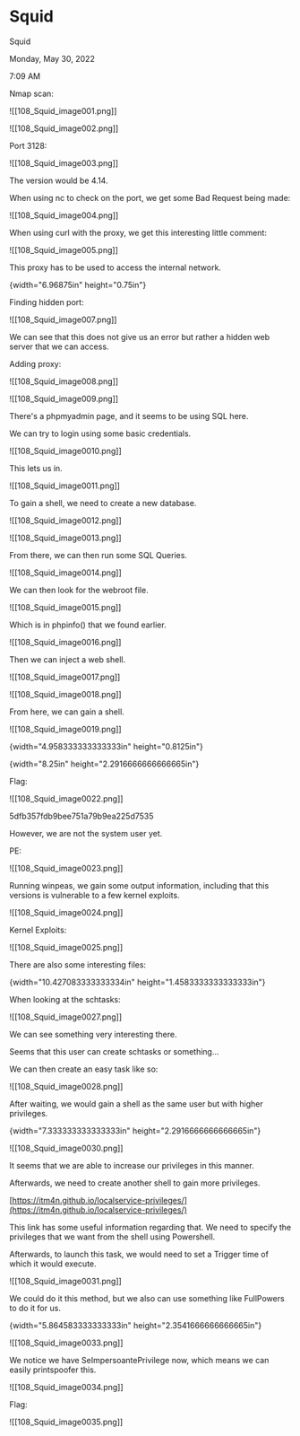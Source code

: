 # Squid

Squid

Monday, May 30, 2022

7:09 AM

Nmap scan:

!\[\[108\_Squid\_image001.png]]

&#x20;

!\[\[108\_Squid\_image002.png]]

&#x20;

Port 3128:

!\[\[108\_Squid\_image003.png]]

&#x20;

The version would be 4.14.

When using nc to check on the port, we get some Bad Request being made:

!\[\[108\_Squid\_image004.png]]

&#x20;

When using curl with the proxy, we get this interesting little comment:

!\[\[108\_Squid\_image005.png]]

&#x20;

This proxy has to be used to access the internal network.

{width="6.96875in" height="0.75in"}

&#x20;

Finding hidden port:

!\[\[108\_Squid\_image007.png]]

&#x20;

We can see that this does not give us an error but rather a hidden web server that we can access.

&#x20;

Adding proxy:

!\[\[108\_Squid\_image008.png]]

&#x20;

!\[\[108\_Squid\_image009.png]]

&#x20;

There's a phpmyadmin page, and it seems to be using SQL here.

We can try to login using some basic credentials.

!\[\[108\_Squid\_image0010.png]]

&#x20;

This lets us in.

!\[\[108\_Squid\_image0011.png]]

&#x20;

To gain a shell, we need to create a new database.

&#x20;

!\[\[108\_Squid\_image0012.png]]

&#x20;

!\[\[108\_Squid\_image0013.png]]

&#x20;

From there, we can then run some SQL Queries.

!\[\[108\_Squid\_image0014.png]]

&#x20;

We can then look for the webroot file.

!\[\[108\_Squid\_image0015.png]]

&#x20;

Which is in phpinfo() that we found earlier.

!\[\[108\_Squid\_image0016.png]]

&#x20;

Then we can inject a web shell.

!\[\[108\_Squid\_image0017.png]]

&#x20;

!\[\[108\_Squid\_image0018.png]]

&#x20;

From here, we can gain a shell.

!\[\[108\_Squid\_image0019.png]]

&#x20;

{width="4.958333333333333in" height="0.8125in"}

&#x20;

{width="8.25in" height="2.2916666666666665in"}

&#x20;

Flag:

!\[\[108\_Squid\_image0022.png]]

5dfb357fdb9bee751a79b9ea225d7535

&#x20;

However, we are not the system user yet.

&#x20;

PE:

!\[\[108\_Squid\_image0023.png]]

&#x20;

Running winpeas, we gain some output information, including that this versions is vulnerable to a few kernel exploits.

&#x20;

!\[\[108\_Squid\_image0024.png]]

&#x20;

Kernel Exploits:

!\[\[108\_Squid\_image0025.png]]

&#x20;

There are also some interesting files:

{width="10.427083333333334in" height="1.4583333333333333in"}

&#x20;

When looking at the schtasks:

!\[\[108\_Squid\_image0027.png]]

&#x20;

We can see something very interesting there.

Seems that this user can create schtasks or something...

&#x20;

We can then create an easy task like so:

!\[\[108\_Squid\_image0028.png]]

&#x20;

After waiting, we would gain a shell as the same user but with higher privileges.

{width="7.333333333333333in" height="2.2916666666666665in"}

&#x20;

!\[\[108\_Squid\_image0030.png]]

&#x20;

It seems that we are able to increase our privileges in this manner.

Afterwards, we need to create another shell to gain more privileges.

[https://itm4n.github.io/localservice-privileges/](https://itm4n.github.io/localservice-privileges/)

&#x20;

This link has some useful information regarding that. We need to specify the privileges that we want from the shell using Powershell.

&#x20;

Afterwards, to launch this task, we would need to set a Trigger time of which it would execute.

!\[\[108\_Squid\_image0031.png]]

&#x20;

We could do it this method, but we also can use something like FullPowers to do it for us.

&#x20;

{width="5.864583333333333in" height="2.3541666666666665in"}

&#x20;

!\[\[108\_Squid\_image0033.png]]

&#x20;

We notice we have SeImpersoantePrivilege now, which means we can easily printspoofer this.

!\[\[108\_Squid\_image0034.png]]

&#x20;

Flag:

!\[\[108\_Squid\_image0035.png]]

&#x20;

&#x20;
